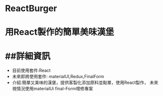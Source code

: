 # ReactBurger
用React製作的簡單美味漢堡
==========================
##詳細資訊
==========================
*   目前使用套件:React
*   未來即將使用套件: materialUI,Redux,FinalForm
*   介紹:簡單又美味的漢堡，提供客製化添加原料並點單，使用React製作，
    未來視情況使用materialUi final-Form增修專案
